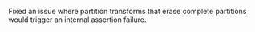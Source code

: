 Fixed an issue where partition transforms that erase complete
partitions would trigger an internal assertion failure.
